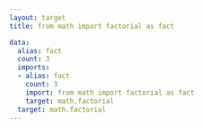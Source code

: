 ```yaml
---
layout: target
title: from math import factorial as fact

data:
  alias: fact
  count: 3
  imports:
  - alias: fact
    count: 3
    import: from math import factorial as fact
    target: math.factorial
  target: math.factorial
---
```

